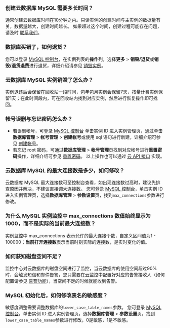 
### 创建云数据库 MySQL 需要多长时间？
通常创建云数据库时间在10分钟之内。只读实例的创建时间与主实例的数据量有关，数据量越大，创建时间越长。
如果超过这个时间，创建过程可能存在问题，请及时 [联系我们](https://cloud.tencent.com/document/product/236/32990)。

### 数据库买错了，如何退货？
您可以登录 [MySQL 控制台](https://console.cloud.tencent.com/cdb)，在实例列表的**操作**列，选择**更多** > **销毁/退货**或**销毁/退货退费**进行退货，详细介绍请参见 [销毁实例](https://cloud.tencent.com/document/product/236/30305)。

[](id:shilixiaohui)
### 云数据库 MySQL 实例销毁了怎么办？
实例退还后会保留在回收站一段时间，包年包月实例会保留7天，按量计费实例保留1天；在此时间段内，可在回收站内找到对应实例，然后进行恢复操作即可找回。

[](id:zhanghaomima)
### 帐号误删与忘记密码怎么办？
- 若误删帐号，可登录 [MySQL 控制台](https://console.cloud.tencent.com/cdb) 单击实例 ID 进入实例管理页，通过单击**数据库管理** > **帐号管理** > **创建帐号**或使用 sql 语句进行新建，详细介绍可参见 [创建帐号](https://cloud.tencent.com/document/product/236/35794)。
- 若忘记 root 密码，可通过**数据库管理** > **帐号管理**页找到对应帐号进行**重置密码**操作，详细介绍可参见 [重置密码](https://cloud.tencent.com/document/product/236/10305)。
以上操作也可以通过 [云 API 接口](https://cloud.tencent.com/document/product/236/17497) 实现。

### 云数据库 MySQL 的最大连接数是多少，如何修改？
云数据库 MySQL 最大连接数可至控制台查看，如出现连接数过高时，建议先排查原因并解决，不建议直接调大连接数。
您可登录 [MySQL 控制台](https://console.cloud.tencent.com/cdb)，单击实例 ID 进入实例管理页，选择**数据库管理** > **参数设置**页，找到`max_connections`参数进行修改。

### 为什么 MySQL 实例监控中 max_connections 数值始终显示为1000，而不是实际的当前最大连接数？
实例监控中 max_connections 表示允许的最大连接个数，自定义区间值为1 - 100000；**当前打开连接数**表示当前时刻实际的连接数，是实时变化的值。

### 如何获知磁盘空间不足？
监控中心对云数据库的磁盘空间进行了监控，当云数据库的使用空间超过90%时，会触发短信和邮件告警，您只需要在云监控中配置好对应的告警接收人（如何配置请参见 [告警功能](https://cloud.tencent.com/document/product/236/8457)），当空间不足的时候就能收到告警。

### MySQL 初始化后，如何修改表名的敏感度？
敏感度调整需要调整数据库的`lower_case_table_names`参数。
您可登录 [MySQL 控制台](https://console.cloud.tencent.com/cdb)，单击实例 ID 进入实例管理页，选择**数据库管理** > **参数设置**页，找到`lower_case_table_names`参数进行修改，0是敏感，1是不敏感。
